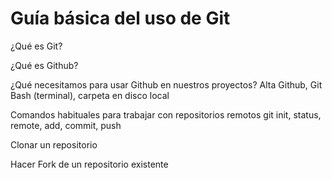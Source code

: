 # Guía básica del uso de Git
¿Qué es Git?

¿Qué es Github?

¿Qué necesitamos para usar Github en nuestros proyectos?
  Alta Github, Git Bash (terminal), carpeta en disco local
  
Comandos habituales para trabajar con repositorios remotos
git init, status, remote, add, commit, push

Clonar un repositorio

Hacer Fork de un repositorio existente
